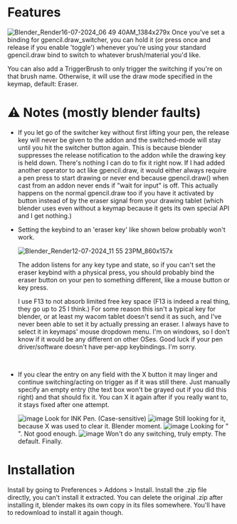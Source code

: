 # Features
![Blender_Render16-07-2024_06 49 40AM_1384x279x](https://github.com/user-attachments/assets/71c71687-2ea3-4c54-8df1-9b26de5f9d9a)
Once you've set a binding for gpencil.draw_switcher, you can hold it (or press once and release if you enable 'toggle') whenever you're using your standard gpencil.draw bind to switch to whatever brush/material you'd like.

You can also add a TriggerBrush to only trigger the switching if you're on that brush name. Otherwise, it will use the draw mode specified in the keymap, default: Eraser.
# ⚠ Notes (mostly blender faults)
- If you let go of the switcher key without first lifting your pen, the release key will never be given to the addon and the switched-mode will stay until you hit the switcher button again.
  This is because blender suppresses the release notification to the addon while the drawing key is held down. There's nothing I can do to fix it right now.
  If I had added another operator to act like gpencil.draw, it would either always require a pen press to start drawing or never end because gpencil.draw() when cast from an addon never ends if "wait for input" is off.
  This actually happens on the normal gpencil.draw too if you have it activated by button instead of by the eraser signal from your drawing tablet (which blender uses even without a keymap because it gets its own special API and I get nothing.)

- Setting the keybind to an 'eraser key' like shown below probably won't work.

  ![Blender_Render12-07-2024_11 55 23PM_860x157x](https://github.com/user-attachments/assets/7899484e-99e9-4b84-baab-63e04552bb1b)

  The addon listens for any key type and state, so if you can't set the eraser keybind with a physical press, you should probably bind the eraser button on your pen to something different, like a mouse button or key press.

  I use F13 to not absorb limited free key space (F13 is indeed a real thing, they go up to 25 I think.)
  For some reason this isn't a typical key for blender, or at least my wacom tablet doesn't send it as such, and I've never been able to set it by actually pressing an eraser. I always have to select it in keymaps' mouse dropdown menu. I'm on windows, so I don't know if it would be any different on other OSes.
  Good luck if your pen driver/software doesn't have per-app keybindings. I'm sorry.

‌
- If you clear the entry on any field with the X button it may linger and continue switching/acting on trigger as if it was still there. Just manually specify an empty entry (the text box won't be grayed out if you did this right) and that should fix it. You can X it again after if you really want to, it stays fixed after one attempt.

   ![image](https://github.com/user-attachments/assets/b340d50a-f74a-4ffb-9b0d-50e193c1e665) Look for INK Pen. (Case-sensitive)
   ![image](https://github.com/user-attachments/assets/b1c583a3-699d-40f8-9d2e-81e268ac3b7e) Still looking for it, because X was used to clear it. Blender moment.
   ![image](https://github.com/user-attachments/assets/aeb1d16d-0d87-42b2-836e-c78e545d7971) Looking for " ". Not good enough.
   ![image](https://github.com/user-attachments/assets/8be09ee7-c562-485d-80d4-b4f42330f3b9) Won't do any switching, truly empty. The default. Finally.


# Installation
Install by going to Preferences > Addons > Install. Install the .zip file directly, you can't install it extracted.
You can delete the original .zip after installing it, blender makes its own copy in its files somewhere. You'll have to redownload to install it again though.
